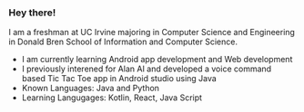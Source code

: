 ### Hey there!
I am a freshman at UC Irvine majoring in Computer Science and Engineering in Donald Bren School of Information and Computer Science.  
- I am currently learning Android app development and Web development
- I previously interened for Alan AI and developed a voice command based Tic Tac Toe app in Android studio using Java
- Known Languages: Java and Python
- Learning Langugages: Kotlin, React, Java Script

